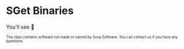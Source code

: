 # SGet Binaries
You'll see 👀

<sub><sup>This repo contains software not made or owned by Sova Software. You can contact us if you have any questions.</sup></sub>
